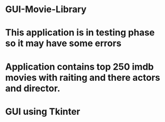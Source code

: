 # GUI-Movie-Library
# This application is in testing phase so it may have some errors
# Application contains top 250 imdb movies with raiting and there actors and director.
# GUI using Tkinter
